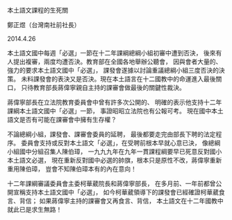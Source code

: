 
本土語文課程的生死關

鄭正煜（台灣南社前社長）

2014.4.26

本土語文國中每週「必選」一節在十二年課綱總綱小組初審中遭到否決，
後來有人提出複審，兩度均遭否決。教育部在全國各地舉辦公聽會，
因與會者大量的、強力的要求本土語文國中「必選」，
課發會遂據以討論重議總綱小組三度否決的決策。
未料課發會的表決又是否決。現在本土語言在十二國教中的命運進入最後關口，
只待教育部長蔣偉寧親自主持的課審會做最後的關鍵性裁決。

蔣偉寧部長在立法院教育委員會中曾有許多次公開的、
明確的表示他支持十二年課綱本土語文國中「必選」一節，
事證昭昭立法院也有公報可考。
現在國中本土語文是否有可能在課審會中擁有生存權？

不論總綱小組，課發會、課審會委員的延聘，
最後都要走完由部長下聘的法定程序。
委員會支持或反對本土語文「必選」，在受聘前根本早就心意已決，
像總綱小組國中分組召集人陳伯璋，
一九九九年在九年一貫課程綱要早已死意反對國小本土語文必選，
現在重新反對國中必選的帥旗，根本只是原性不改，蔣偉寧重新重用陳伯璋，
豈會不知陳伯璋本有的內在意向！

十二年課綱審議委員會主委柯華葳院長和蔣偉寧部長，
在多月前、一年前都曾公開宣稱支持本土語文國中「必選」，
如今柯華葳領導下的課發會已經確證柯華葳食言、背信；
如果蔣偉寧主持的課審會又再食言、背信，
本土語文在十二年國教中就此已是求生無路！

